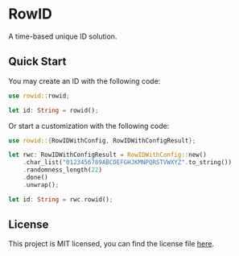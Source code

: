 # RowID

A time-based unique ID solution.

## Quick Start

You may create an ID with the following code:

```rust
use rowid::rowid;

let id: String = rowid();
```

Or start a customization with the following code:

```rust
use rowid::{RowIDWithConfig, RowIDWithConfigResult};

let rwc: RowIDWithConfigResult = RowIDWithConfig::new()
    .char_list("0123456789ABCDEFGHJKMNPQRSTVWXYZ".to_string())
    .randomness_length(22)
    .done()
    .unwrap();

let id: String = rwc.rowid();
```

## License

This project is MIT licensed, you can find the license file [here](https://github.com/alpheustangs/rowid.rs/blob/main/LICENSE).
